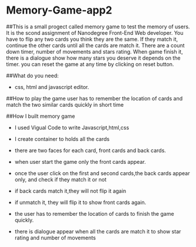 # Memory-Game-app2

##This is a small progect called memory game to test the memory of users. It is the scond assignment of Nanodegree Front-End Web developer. You have to flip any two cards you think they are the same. If they match it, continue the other cards until all the cards are match it. There are a count down timer, number of movements and stars rating. When game finish it, there is a dialogue show how many stars you deserve it depends on the timer. you can reset the game at any time by clicking on reset button.

##What do you need:
* css, html and javascript editor.

##How to play the game
user has to remember the location of cards and match the two similar cards quickly in short time

##How I built memory game
* I used Vigual Code to write Javascript,html,css

* I create container to holds all the cards
 * there are two faces for each card, front cards and back cards.
* when user start the game only the front cards appear.
* once the user click on the first and second cards,the back cards appear only, and check if they match it or not
* if back cards match it,they will not flip it again
* if unmatch it, they will flip it to show front cards again.
* the user has to remember the location of cards to finish the game quickly.
* there is dialogue appear when all the cards are match it to show star rating and number of movements
